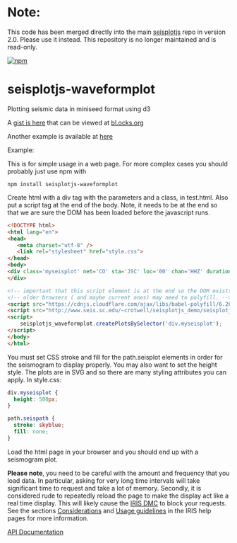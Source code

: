 
# Note:
This code has been merged directly into the main
[seisplotjs](https://github.com/crotwell/seisplotjs)
repo in version 2.0. Please use it instead. This repository
is no longer maintained and is read-only.


[![npm](https://img.shields.io/npm/v/seisplotjs-waveformplot.svg)](https://www.npmjs.com/package/seisplotjs-waveformplot)

# seisplotjs-waveformplot
Plotting seismic data in miniseed format using d3

A [gist is here](https://gist.github.com/crotwell/27eadb025d22c21b9098f4aeb7d72316)
that can be viewed at [bl.ocks.org](http://bl.ocks.org/crotwell/27eadb025d22c21b9098f4aeb7d72316)

Another example is available at [here](http://www.seis.sc.edu/~crotwell/seisplotjs_demo/seisplotjs-waveformplot/)

Example:

This is for simple usage in a web page. For more complex cases you should probably just use npm with

```
npm install seisplotjs-waveformplot
```

Create html with a div tag with the parameters and a class, in test.html. Also put a script tag at the end of the body. Note, it needs to be at the end so that we are sure the DOM has been loaded before the javascript runs.

```html
<!DOCTYPE html>
<html lang="en">
<head>
   <meta charset="utf-8" />
   <link rel="stylesheet" href="style.css">
</head>
<body>
<div class='myseisplot' net='CO' sta='JSC' loc='00' chan='HHZ' duration='360'>
</div>

<!-- important that this script element is at the end so the DOM exists before it runs. -->
<!-- older browsers ( and maybe current ones) may need to polyfill. -->
<script src="https://cdnjs.cloudflare.com/ajax/libs/babel-polyfill/6.26.0/polyfill.min.js"></script>
<script src="http://www.seis.sc.edu/~crotwell/seisplotjs_demo/seisplotjs-waveformplot/example/seisplotjs_waveformplot_1.2.3_standalone.js"></script>
<script>
    seisplotjs_waveformplot.createPlotsBySelector('div.myseisplot');
</script>
</body>
</html>
```

You must set CSS stroke and fill for the path.seisplot elements
in order for the seismogram to display properly. You may also want to set
the height style. The plots are in SVG and so there are many styling attributes you
can apply. In style.css:

```css
div.myseisplot {
  height: 500px;
}

path.seispath {
  stroke: skyblue;
  fill: none;
}
```

Load the html page in your browser and you should end up with a seismogram plot.

**Please note**, you need to be careful with the amount and frequency that you load data. In particular, asking for very long time intervals will take significant time to request and take a lot of memory. Secondly, it is considered rude to repeatedly reload the page to make the display act like a real time display. This will likely cause the [IRIS DMC](http://service.iris.edu/fdsnws/dataselect/docs/1/help/) to block your requests. See the sections
[Considerations](http://service.iris.edu/fdsnws/dataselect/docs/1/help/#considerations)
and [Usage guidelines](http://ds.iris.edu/ds/nodes/dmc/services/usage/)
in the IRIS help pages for more information.


[API Documentation](http://www.seis.sc.edu/software/seisplotjs/waveformplot/)
